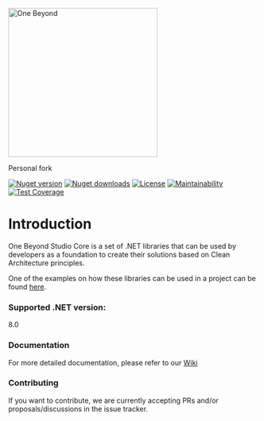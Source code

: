 <p>
  <a href="https://one-beyond.com">
    <img src="Logo.png" width="300" alt="One Beyond" />
  </a>
</p>

<p>
    Personal fork
</p>

[![Nuget version](https://img.shields.io/nuget/v/OneBeyond.Studio.Crosscuts?style=plastic)](https://www.nuget.org/packages/OneBeyond.Studio.Crosscuts)
[![Nuget downloads](https://img.shields.io/nuget/dt/OneBeyond.Studio.Crosscuts?style=plastic)](https://www.nuget.org/packages/OneBeyond.Studio.Crosscuts)
[![License](https://img.shields.io/github/license/OneBeyond/onebeyond-studio-core?style=plastic)](LICENSE)
[![Maintainability](https://api.codeclimate.com/v1/badges/c407801c532fe238657a/maintainability)](https://codeclimate.com/github/onebeyond/onebeyond-studio-core/maintainability)
[![Test Coverage](https://api.codeclimate.com/v1/badges/c407801c532fe238657a/test_coverage)](https://codeclimate.com/github/onebeyond/onebeyond-studio-core/test_coverage)

# Introduction
One Beyond Studio Core is a set of .NET libraries that can be used by developers as a foundation to create their solutions based on Clean Architecture principles.

One of the examples on how these libraries can be used in a project can be found [here](https://github.com/onebeyond/onebeyond-studio-obelisk).

### Supported .NET version:

8.0

### Documentation

For more detailed documentation, please refer to our [Wiki](https://github.com/onebeyond/onebeyond-studio-core/wiki)

### Contributing

If you want to contribute, we are currently accepting PRs and/or proposals/discussions in the issue tracker.
